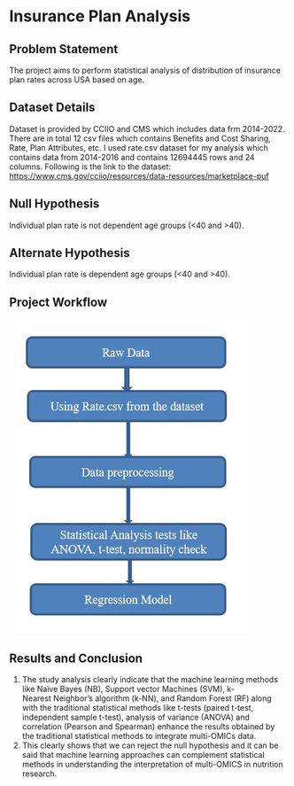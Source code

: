 # Insurance Plan Analysis

## Problem Statement

The project aims to perform statistical analysis of distribution of insurance plan rates across USA based on age.

## Dataset Details

Dataset is provided by CCIIO and CMS which includes data frm 2014-2022. There are in total 12 csv files which contains Benefits and Cost Sharing, Rate, Plan Attributes, etc.
I used rate.csv dataset for my analysis which contains data from 2014-2016 and contains 12694445 rows and 24 columns. Following is the link to the dataset: https://www.cms.gov/cciio/resources/data-resources/marketplace-puf

## Null Hypothesis

Individual plan rate is not dependent age groups (<40 and >40).

## Alternate Hypothesis

Individual plan rate is dependent age groups (<40 and >40).

## Project Workflow

![insurance_pipeline](./images/insurance_plan_analysis_pipeline.jpg)


## Results and Conclusion

1. The study analysis clearly indicate that the machine learning methods like Naïve Bayes (NB), Support vector Machines (SVM), k-Nearest Neighbor’s algorithm (k-NN), and Random Forest (RF) along with the traditional statistical methods like t-tests (paired t-test, independent sample t-test), analysis of variance (ANOVA) and correlation (Pearson and Spearman) enhance the results obtained by the traditional statistical methods to integrate multi-OMICs data. ​​
2. This clearly shows that we can reject the null hypothesis and it can be said that machine learning approaches can complement statistical methods in understanding the interpretation of multi-OMICS in nutrition research.







